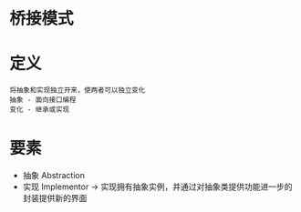 # 桥接模式

# 定义

    将抽象和实现独立开来，使两者可以独立变化
    抽象 - 面向接口编程
    变化 - 继承或实现
    
# 要素

+ 抽象 Abstraction
+ 实现 Implementor -> 实现拥有抽象实例，并通过对抽象类提供功能进一步的封装提供新的界面